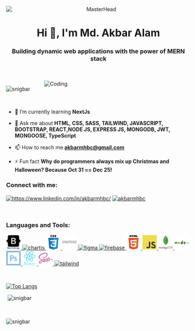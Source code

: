 <div align="center">
  <img src="https://i.ibb.co/Rpr7H1Q/javascript-powered-multichannel.gif" alt="MasterHead" style="display:block; margin:auto;">
</div>

<h1 align="center">Hi 👋, I'm Md. Akbar Alam</h1>
<h3 align="center">Building dynamic web applications with the power of MERN stack</h3>
<br><br>
<img align="right" alt="Coding" width="400" src="https://i.ibb.co/wYjt9XL/Programming123najra.gif">


<p align="left"> <img src="https://komarev.com/ghpvc/?username=snigbar&label=Profile%20views&color=0e75b6&style=flat" alt="snigbar" /> </p>

<br>

- 🌱 I’m currently learning **NextJs**

- 💬 Ask me about **HTML, CSS, SASS, TAILWIND, JAVASCRIPT, BOOTSTRAP, REACT,NODE JS, EXPRESS JS, MONGODB, JWT, MONGOOSE, TypeScript**

- 📫 How to reach me **akbarmhbc@gmail.com**

- ⚡ Fun fact **Why do programmers always mix up Christmas and Halloween? Because Oct 31 == Dec 25!**

<h3 align="left">Connect with me:</h3>
<p align="left">
<a href="https://linkedin.com/in/https://www.linkedin.com/in/akbarmhbc/" target="blank"><img align="center" src="https://raw.githubusercontent.com/rahuldkjain/github-profile-readme-generator/master/src/images/icons/Social/linked-in-alt.svg" alt="https://www.linkedin.com/in/akbarmhbc/" height="30" width="40" /></a>
<a href="https://fb.com/akbarmhbc" target="blank"><img align="center" src="https://raw.githubusercontent.com/rahuldkjain/github-profile-readme-generator/master/src/images/icons/Social/facebook.svg" alt="akbarmhbc" height="30" width="40" /></a>
</p>

<br>
<h3 align="left">Languages and Tools:</h3>
<p align="left"> <a href="https://getbootstrap.com" target="_blank" rel="noreferrer"> <img src="https://raw.githubusercontent.com/devicons/devicon/master/icons/bootstrap/bootstrap-plain-wordmark.svg" alt="bootstrap" width="40" height="40"/> </a> <a href="https://www.chartjs.org" target="_blank" rel="noreferrer"> <img src="https://www.chartjs.org/media/logo-title.svg" alt="chartjs" width="40" height="40"/> </a> <a href="https://www.w3schools.com/css/" target="_blank" rel="noreferrer"> <img src="https://raw.githubusercontent.com/devicons/devicon/master/icons/css3/css3-original-wordmark.svg" alt="css3" width="40" height="40"/> </a> <a href="https://expressjs.com" target="_blank" rel="noreferrer"> <img src="https://raw.githubusercontent.com/devicons/devicon/master/icons/express/express-original-wordmark.svg" alt="express" width="40" height="40"/> </a> <a href="https://www.figma.com/" target="_blank" rel="noreferrer"> <img src="https://www.vectorlogo.zone/logos/figma/figma-icon.svg" alt="figma" width="40" height="40"/> </a> <a href="https://firebase.google.com/" target="_blank" rel="noreferrer"> <img src="https://www.vectorlogo.zone/logos/firebase/firebase-icon.svg" alt="firebase" width="40" height="40"/> </a> <a href="https://www.w3.org/html/" target="_blank" rel="noreferrer"> <img src="https://raw.githubusercontent.com/devicons/devicon/master/icons/html5/html5-original-wordmark.svg" alt="html5" width="40" height="40"/> </a> <a href="https://developer.mozilla.org/en-US/docs/Web/JavaScript" target="_blank" rel="noreferrer"> <img src="https://raw.githubusercontent.com/devicons/devicon/master/icons/javascript/javascript-original.svg" alt="javascript" width="40" height="40"/> </a> <a href="https://www.mongodb.com/" target="_blank" rel="noreferrer"> <img src="https://raw.githubusercontent.com/devicons/devicon/master/icons/mongodb/mongodb-original-wordmark.svg" alt="mongodb" width="40" height="40"/> </a> <a href="https://nodejs.org" target="_blank" rel="noreferrer"> <img src="https://raw.githubusercontent.com/devicons/devicon/master/icons/nodejs/nodejs-original-wordmark.svg" alt="nodejs" width="40" height="40"/> </a> <a href="https://www.photoshop.com/en" target="_blank" rel="noreferrer"> <img src="https://raw.githubusercontent.com/devicons/devicon/master/icons/photoshop/photoshop-line.svg" alt="photoshop" width="40" height="40"/> </a> <a href="https://reactjs.org/" target="_blank" rel="noreferrer"> <img src="https://raw.githubusercontent.com/devicons/devicon/master/icons/react/react-original-wordmark.svg" alt="react" width="40" height="40"/> </a> <a href="https://sass-lang.com" target="_blank" rel="noreferrer"> <img src="https://raw.githubusercontent.com/devicons/devicon/master/icons/sass/sass-original.svg" alt="sass" width="40" height="40"/> </a> <a href="https://tailwindcss.com/" target="_blank" rel="noreferrer"> <img src="https://www.vectorlogo.zone/logos/tailwindcss/tailwindcss-icon.svg" alt="tailwind" width="40" height="40"/> </a> </p>


<br>

[![Top Langs](https://github-readme-stats-git-masterrstaa-rickstaa.vercel.app/api/top-langs/?username=anuraghazra)](https://github.com/anuraghazra/github-readme-stats)
<br>
<p>&nbsp;<img align="center" src="https://github-readme-stats.vercel.app/api?username=snigbar&show_icons=true&locale=en" alt="snigbar" /></p>
<br>
<p><img align="center" src="https://github-readme-streak-stats.herokuapp.com/?user=snigbar&" alt="snigbar" /></p>
